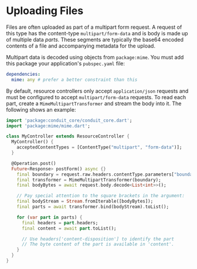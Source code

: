# Uploading Files

Files are often uploaded as part of a multipart form request. A request of this type has the content-type `multipart/form-data` and is body is made up of multiple data _parts_. These segments are typically the base64 encoded contents of a file and accompanying metadata for the upload.

Multipart data is decoded using objects from `package:mime`. You must add this package your application's `pubspec.yaml` file:

```yaml
dependencies:
  mime: any # prefer a better constraint than this
```

By default, resource controllers only accept `application/json` requests and must be configured to accept `multipart/form-data` requests. To read each part, create a `MimeMultipartTransformer` and stream the body into it. The following shows an example:

```dart
import 'package:conduit_core/conduit_core.dart';
import 'package:mime/mime.dart';

class MyController extends ResourceController {
  MyController() {
    acceptedContentTypes = [ContentType("multipart", "form-data")];
  }

  @Operation.post()
  Future<Response> postForm() async {}
    final boundary = request.raw.headers.contentType.parameters["boundary"];
    final transformer = MimeMultipartTransformer(boundary);
    final bodyBytes = await request.body.decode<List<int>>();

    // Pay special attention to the square brackets in the argument:
    final bodyStream = Stream.fromIterable([bodyBytes]);
    final parts = await transformer.bind(bodyStream).toList();

    for (var part in parts) {
      final headers = part.headers;
      final content = await part.toList();

      // Use headers['content-disposition'] to identify the part
      // The byte content of the part is available in 'content'.
    }    
  }
}
```

